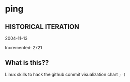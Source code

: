 # ping

## HISTORICAL ITERATION
2004-11-13

Incremented: 2721

## What is this?? 
Linux skills to hack the github commit visualization chart `;-)`

